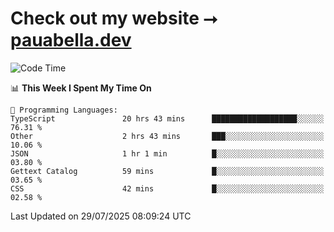 # Check out my website ⭢ [pauabella.dev](https://pauabella.dev)

<!--START_SECTION:waka-->
![Code Time](http://img.shields.io/badge/Code%20Time-4%2C645%20hrs%2037%20mins-blue)

📊 **This Week I Spent My Time On** 

```text
💬 Programming Languages: 
TypeScript               20 hrs 43 mins      ███████████████████░░░░░░   76.31 % 
Other                    2 hrs 43 mins       ███░░░░░░░░░░░░░░░░░░░░░░   10.06 % 
JSON                     1 hr 1 min          █░░░░░░░░░░░░░░░░░░░░░░░░   03.80 % 
Gettext Catalog          59 mins             █░░░░░░░░░░░░░░░░░░░░░░░░   03.65 % 
CSS                      42 mins             █░░░░░░░░░░░░░░░░░░░░░░░░   02.58 % 
```


 Last Updated on 29/07/2025 08:09:24 UTC
<!--END_SECTION:waka-->
